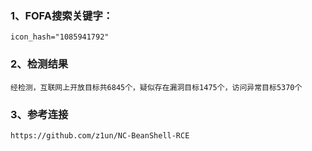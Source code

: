 ### 1、FOFA搜索关键字：
```
icon_hash="1085941792"
```

### 2、检测结果
```
经检测，互联网上开放目标共6845个，疑似存在漏洞目标1475个，访问异常目标5370个
```

### 3、参考连接
```
https://github.com/z1un/NC-BeanShell-RCE
```

